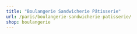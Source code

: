 ```yaml
---
title: "Boulangerie Sandwicherie Pâtisserie"
url: /paris/boulangerie-sandwicherie-patisserie/
shop: boulangerie
---
```

